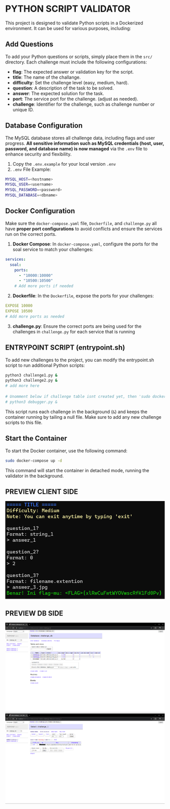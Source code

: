 # PYTHON SCRIPT VALIDATOR
This project is designed to validate Python scripts in a Dockerized environment. It can be used for various purposes, including:

## Add Questions
To add your Python questions or scripts, simply place them in the `src/` directory. Each challenge must include the following configurations:

- **flag**: The expected answer or validation key for the script.
- **title**: The name of the challange.
- **difficulty**: Set the challenge level (easy, medium, hard).
- **question**: A description of the task to be solved.
- **answer**: The expected solution for the task.
- **port**: The service port for the challenge. (adjust as needed).
- **challenge**: Identifier for the challenge, such as challenge number or unique ID.

## Database Configuration
The MySQL database stores all challenge data, including flags and user progress. **All sensitive information such as MySQL credentials (host, user, password, and database name) is now managed** via the `.env` file to enhance security and flexibility.

1. Copy the `.env.example` for your local version `.env`
2. `.env` File Example:
```sh
MYSQL_HOST=<hostname>
MYSQL_USER=<username>
MYSQL_PASSWORD=<password>
MYSQL_DATABASE=<dbname>
```

## Docker Configuration
Make sure the `docker-compose.yaml` file, `Dockerfile`, and `challenge.py` all have **proper port configurations** to avoid conflicts and ensure the services run on the correct ports.

1. **Docker Compose**: In `docker-compose.yaml`, configure the ports for the soal service to match your challenges:
```yaml
services:
  soal:
    ports:
      - "10000:10000"
      - "10500:10500"
    # Add more ports if needed

```

2. **Dockerfile**: In the `Dockerfile`, expose the ports for your challenges:
```yaml
EXPOSE 10000
EXPOSE 10500
# Add more ports as needed

```

3. **challenge.py**: Ensure the correct ports are being used for the challenges in `challenge.py` for each service that is running

## ENTRYPOINT SCRIPT (entrypoint.sh)
To add new challenges to the project, you can modify the entrypoint.sh script to run additional Python scripts:
```sh
python3 challenge1.py &
python3 challenge2.py &
# add more here

# Unomment below if challenge table isnt created yet, then 'sudo docker-compose up -d --build'
# python3 debugger.py & 

```
This script runs each challenge in the background (`&`) and keeps the container running by tailing a null file. Make sure to add any new challenge scripts to this file.

## Start the Container
To start the Docker container, use the following command:
```sh
sudo docker-compose up -d
```
This command will start the container in detached mode, running the validator in the background.

## PREVIEW CLIENT SIDE
![preview](img/preview.png)

## PREVIEW DB SIDE
![preview db 1](img/db_1.png)
![preview db 2](img/db_2.png)
